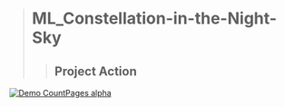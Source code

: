 > # ML_Constellation-in-the-Night-Sky
>> ## Project Action

[![Demo CountPages alpha](https://github.com/LukaszKolodziejski/ML_Constellation-in-the-Night-Sky/blob/master/video/video.gif)](https://github.com/LukaszKolodziejski/ML_Constellation-in-the-Night-Sky)

